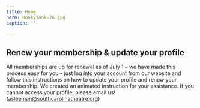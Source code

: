 ```yaml
---
title: Home
hero: HonkyTonk-26.jpg
caption: ''

---
```

## Renew your membership & update your profile

All memberships are up for renewal as of July 1 – we have made this process easy for you – just log into your account from our website and follow this instructions on how to update your profile and renew your membership.  We created an animated instruction for your assistance.  If you cannot access your profile, please email us!(asleeman@southcarolinatheatre.org)